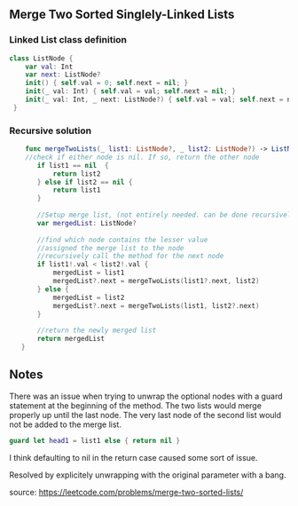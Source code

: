 ## Merge Two Sorted Singlely-Linked Lists
### Linked List class definition
```swift
class ListNode {
    var val: Int
    var next: ListNode?
    init() { self.val = 0; self.next = nil; }
    init(_ val: Int) { self.val = val; self.next = nil; }
    init(_ val: Int, _ next: ListNode?) { self.val = val; self.next = next; }
 }
 ```
 ### Recursive solution
 ```swift
     func mergeTwoLists(_ list1: ListNode?, _ list2: ListNode?) -> ListNode? {  
     //check if either node is nil. If so, return the other node
        if list1 == nil  {
            return list2
        } else if list2 == nil { 
            return list1
        }
        
        //Setup merge list, (not entirely needed. can be done recursively without allocating new space)
        var mergedList: ListNode?
        
        //find which node contains the lesser value
        //assigned the merge list to the node
        //recursively call the method for the next node
        if list1!.val < list2!.val {
            mergedList = list1
            mergedList?.next = mergeTwoLists(list1?.next, list2)
        } else {
            mergedList = list2
            mergedList?.next = mergeTwoLists(list1, list2?.next)
        }
        
        //return the newly merged list
        return mergedList
    }
 ```
 ## Notes
 There was an issue when trying to unwrap the optional nodes with a guard statement at the beginning of the method. The two lists would merge properly up until the last node. The very last node of the second list would not be added to the merge list. 
 ```swift 
 guard let head1 = list1 else { return nil }
 ```
I think defaulting to nil in the return case caused some sort of issue. 

Resolved by explicitely unwrapping with the original parameter with a bang.
 
 source: https://leetcode.com/problems/merge-two-sorted-lists/
 
